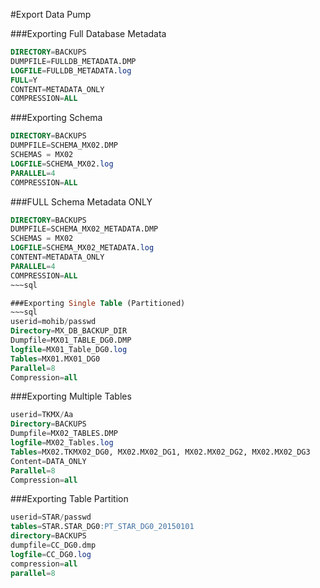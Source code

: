 #Export Data Pump 

###Exporting Full Database Metadata
~~~sql
DIRECTORY=BACKUPS
DUMPFILE=FULLDB_METADATA.DMP  
LOGFILE=FULLDB_METADATA.log  
FULL=Y
CONTENT=METADATA_ONLY
COMPRESSION=ALL
~~~

###Exporting Schema 
~~~sql
DIRECTORY=BACKUPS
DUMPFILE=SCHEMA_MX02.DMP
SCHEMAS = MX02
LOGFILE=SCHEMA_MX02.log   
PARALLEL=4
COMPRESSION=ALL
~~~

###FULL Schema Metadata ONLY
~~~sql
DIRECTORY=BACKUPS
DUMPFILE=SCHEMA_MX02_METADATA.DMP
SCHEMAS = MX02
LOGFILE=SCHEMA_MX02_METADATA.log   
CONTENT=METADATA_ONLY
PARALLEL=4
COMPRESSION=ALL
~~~sql

###Exporting Single Table (Partitioned)
~~~sql
userid=mohib/passwd
Directory=MX_DB_BACKUP_DIR
Dumpfile=MX01_TABLE_DG0.DMP
logfile=MX01_Table_DG0.log
Tables=MX01.MX01_DG0
Parallel=8
Compression=all
~~~

###Exporting Multiple Tables
~~~sql
userid=TKMX/Aa
Directory=BACKUPS
Dumpfile=MX02_TABLES.DMP
logfile=MX02_Tables.log
Tables=MX02.TKMX02_DG0, MX02.MX02_DG1, MX02.MX02_DG2, MX02.MX02_DG3
Content=DATA_ONLY
Parallel=8
Compression=all
~~~

###Exporting Table Partition
~~~sql
userid=STAR/passwd
tables=STAR.STAR_DG0:PT_STAR_DG0_20150101
directory=BACKUPS
dumpfile=CC_DG0.dmp
logfile=CC_DG0.log
compression=all
parallel=8
~~~
